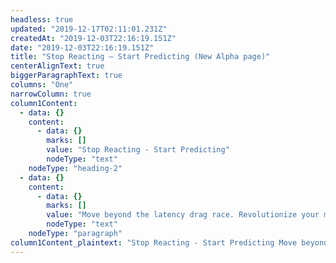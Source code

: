 ```yaml
---
headless: true
updated: "2019-12-17T02:11:01.231Z"
createdAt: "2019-12-03T22:16:19.151Z"
date: "2019-12-03T22:16:19.151Z"
title: "Stop Reacting – Start Predicting (New Alpha page)"
centerAlignText: true
biggerParagraphText: true
columns: "One"
narrowColumn: true
column1Content:
  - data: {}
    content:
      - data: {}
        marks: []
        value: "Stop Reacting - Start Predicting"
        nodeType: "text"
    nodeType: "heading-2"
  - data: {}
    content:
      - data: {}
        marks: []
        value: "Move beyond the latency drag race. Revolutionize your market making and algo trading strategies with real-time predictions of market dynamics - price movements and execution activity. Leverage insights from (no longer) hidden orders. Capture the right trading opportunities before the fastest reactors. With Signum, you will have been there already."
        nodeType: "text"
    nodeType: "paragraph"
column1Content_plaintext: "Stop Reacting - Start Predicting Move beyond the latency drag race. Revolutionize your market making and algo trading strategies with real-time predictions of market dynamics - price movements and execution activity. Leverage insights from (no longer) hidden orders. Capture the right trading opportunities before the fastest reactors. With Signum, you will have been there already."
---
```

